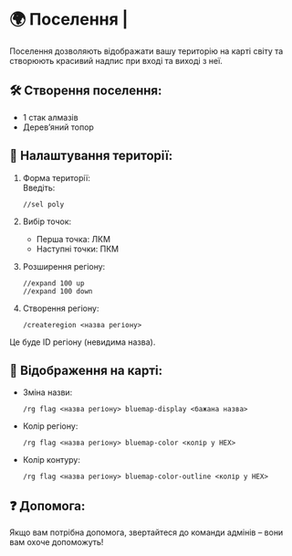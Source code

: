 # 🌍 Поселення |

Поселення дозволяють відображати вашу територію на карті світу та створюють красивий надпис при вході та виході з неї.

## 🛠 Створення поселення:

- 1 стак алмазів
- Деревʼяний топор

## 📏 Налаштування території:

1. Форма території:  
    Введіть:
   ```
   //sel poly
   ```
2. Вибір точок:
   - Перша точка: ЛКМ
   - Наступні точки: ПКМ
3. Розширення регіону:

   ```shell
   //expand 100 up
   //expand 100 down
   ```

4. Створення регіону:

   ```
   /createregion <назва регіону>
   ```

Це буде ID регіону (невидима назва).

## 🎨 Відображення на карті:

- Зміна назви:

  ```
  /rg flag <назва регіону> bluemap-display <бажана назва>
  ```

- Колір регіону:

  ```
  /rg flag <назва регіону> bluemap-color <колір у HEX>
  ```

- Колір контуру:
  ```
  /rg flag <назва регіону> bluemap-color-outline <колір у HEX>
  ```

## ❓ Допомога:

Якщо вам потрібна допомога, звертайтеся до команди адмінів – вони вам охоче допоможуть!

